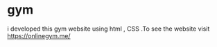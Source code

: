 # gym
i developed this gym website using html , CSS .To see the website visit https://onlinegym.me/
